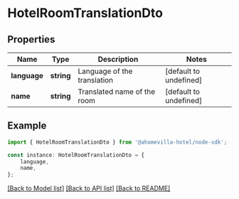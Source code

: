 # HotelRoomTranslationDto


## Properties

Name | Type | Description | Notes
------------ | ------------- | ------------- | -------------
**language** | **string** | Language of the translation | [default to undefined]
**name** | **string** | Translated name of the room | [default to undefined]

## Example

```typescript
import { HotelRoomTranslationDto } from '@ahomevilla-hotel/node-sdk';

const instance: HotelRoomTranslationDto = {
    language,
    name,
};
```

[[Back to Model list]](../README.md#documentation-for-models) [[Back to API list]](../README.md#documentation-for-api-endpoints) [[Back to README]](../README.md)

